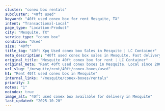```yaml
---
cluster: "conex box rentals"
subcluster: "40ft used"
keyword: "40ft used conex box for rent Mesquite, TX"
intent: "Transactional-Local"
page_type: "Location-Product"
city: "Mesquite, TX"
service_type: "conex box"
condition: "Used"
size: "40ft"
title_tag: "40ft Xpq Used conex box Sales in Mesquite | LC Container"
meta_description: "40ft used conex box sales in Mesquite. Fast delivery, competitive pricing. Serving conex boxes area. Quote ID: A2A. Call (214) 524-4168 for your free quote today."
original_title: "Mesquite 40ft conex box for rent | LC Container"
original_meta: "Rent 40ft used conex boxes in Mesquite. Local since 2003. Flexible rental terms. Same-week delivery available. Get your free quote — call (214) 524-4168 today."
url_slug: "/mesquite/rent/40ft/conex-boxes/used"
h1: "Rent 40ft used conex box in Mesquite"
internal_links: "/mesquite/conex-boxes/rentals"
priority: 3
notes: "1"
noindex: true
image_alt: "40ft used conex box available for delivery in Mesquite"
last_updated: "2025-10-20"
---
```


<!-- TODO: Add unique city/inventory copy, images, and internal links here. -->
